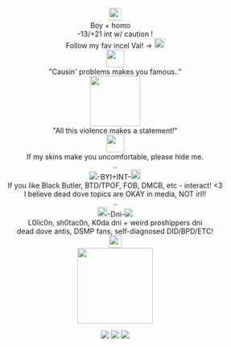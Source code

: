 <div align="center"> <br />
 <img src="https://file.garden/ZorENG263zPWFUDG/ad575cb9f4947ad7cd9de43730fbc0ab397baa26.gifv" "width="100" height="25">  <br />
Boy + homo <img src="https://file.garden/ZorENG263zPWFUDG/fbfdc694d584518a1f2afefd31f101ae67e70468.gifv" "width="100" height="15" >  <br />
  -13/+21 int w/ caution ! <br />
  Follow my fav incel Val! -> <a href="https://github.com/KittenChanCorruptionArc"><img src="https://file.garden/ZorENG263zPWFUDG/ros.gif" "width="100" height="20" > </a>  <br />
<img src="https://file.garden/ZorENG263zPWFUDG/1f09285273aa47608b2c34d87ff7e8ebdb31767f.pnj" "width="100" height="35"> <br />
  "Causin' problems makes you famous.." <br />
 <img src="https://file.garden/ZorENG263zPWFUDG/yoshida.png" "width="100" height="100"><br /> 
  "All this violence makes a statement!"<br />
<img src="https://file.garden/ZorENG263zPWFUDG/1f09285273aa47608b2c34d87ff7e8ebdb31767f.pnj" "width="100" height="35">  <br />
  If my skins make you uncomfortable, please hide me. <br />
  .. <br />
<img src="https://file.garden/ZorENG263zPWFUDG/Screenshot_2024-08-01_at_01-19-34_pochita_pixel_Tumblr-removebg-preview(2).png" >-BYI+INT-<img src="https://file.garden/ZorENG263zPWFUDG/0d7bd25feb1562a61db6cf3a2adf68c4d48bcd7b.gifv" "width="100" height="20" > <br/>
 If you like Black Butler, BTD/TPOF, FOB, DMCB, etc - interact! <3 <br />
  I believe dead dove topics are OKAY in media, NOT irl!! <br />
   .. <br />
 <img src="https://file.garden/ZorENG263zPWFUDG/0d7bd25feb1562a61db6cf3a2adf68c4d48bcd7b.gifv" "width="100" height="20" >-Dni-<img src="https://file.garden/ZorENG263zPWFUDG/Screenshot_2024-08-01_at_01-19-34_pochita_pixel_Tumblr-removebg-preview(2).png"  ><br />
  L0lic0n, sh0tac0n, K0da dni + weird proshippers dni <br />
   dead dove antis, DSMP fans, self-diagnosed DID/BPD/ETC! <br />
 <img src="https://file.garden/ZorENG263zPWFUDG/ad575cb9f4947ad7cd9de43730fbc0ab397baa26.gifv" "width="100" height="25">  <br />
   <img src="https://file.garden/ZorENG263zPWFUDG/bb-removebg-preview.png" "width="100" height="150" > <br />  

<img src="https://file.garden/ZorENG263zPWFUDG/0d7bd25feb1562a61db6cf3a2adf68c4d48bcd7b.gifv"> ![](https://komarev.com/ghpvc/?username=Linnethinhere&color=000000) <img src="https://file.garden/ZorENG263zPWFUDG/f7517975.gif" >
